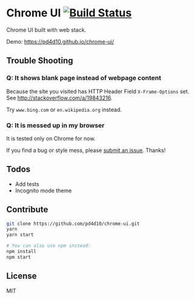 # Chrome UI [![Build Status](https://travis-ci.org/pd4d10/chrome-ui.svg?branch=master)](https://travis-ci.org/pd4d10/chrome-ui)

Chrome UI built with web stack.

Demo: https://pd4d10.github.io/chrome-ui/

## Trouble Shooting

### Q: It shows blank page instead of webpage content

Because the site you visited has HTTP Header Field `X-Frame-Options` set. See http://stackoverflow.com/a/19843216.

Try `www.bing.com` or `en.wikipedia.org` instead.

### Q: It is messed up in my browser

It is tested only on Chrome for now.

If you find a bug or style mess, please [submit an issue](https://github.com/pd4d10/chrome-ui/issues/new). Thanks!

## Todos

* Add tests
* Incognito mode theme

## Contribute

```sh
git clone https://github.com/pd4d10/chrome-ui.git
yarn
yarn start

# You can also use npm instead:
npm install
npm start
```

## License

MIT
